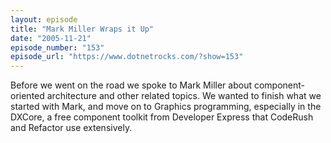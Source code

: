 ```yaml
---
layout: episode
title: "Mark Miller Wraps it Up"
date: "2005-11-21"
episode_number: "153"
episode_url: "https://www.dotnetrocks.com/?show=153"
---
```


Before we went on the road we spoke to Mark Miller about component-oriented architecture and other related topics. We wanted to finish what we started with Mark, and move on to Graphics programming, especially in the DXCore, a free component toolkit from Developer Express that CodeRush and Refactor use extensively.
